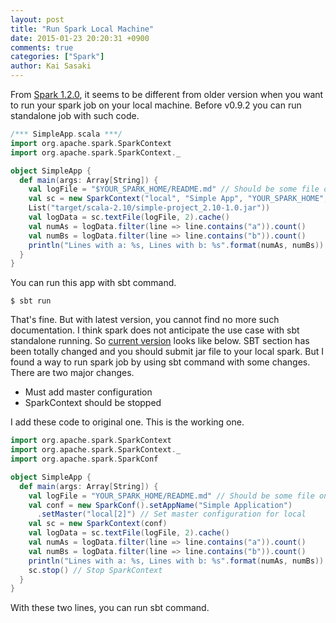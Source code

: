 ```yaml
---
layout: post
title: "Run Spark Local Machine"
date: 2015-01-23 20:20:31 +0900
comments: true
categories: ["Spark"]
author: Kai Sasaki
---
```


From [Spark 1.2.0](https://spark.apache.org/docs/latest/index.html), it seems to be different from older version
when you want to run your spark job on your local machine. Before v0.9.2 you can run standalone job with such code.

```scala
/*** SimpleApp.scala ***/
import org.apache.spark.SparkContext
import org.apache.spark.SparkContext._

object SimpleApp {
  def main(args: Array[String]) {
    val logFile = "$YOUR_SPARK_HOME/README.md" // Should be some file on your system
    val sc = new SparkContext("local", "Simple App", "YOUR_SPARK_HOME",
    List("target/scala-2.10/simple-project_2.10-1.0.jar"))
    val logData = sc.textFile(logFile, 2).cache()
    val numAs = logData.filter(line => line.contains("a")).count()
    val numBs = logData.filter(line => line.contains("b")).count()
    println("Lines with a: %s, Lines with b: %s".format(numAs, numBs))
  }
}
```

You can run this app with sbt command.

```
$ sbt run
```

That's fine. But with latest version, you cannot find no more such documentation. I think spark does not anticipate
the use case with sbt standalone running. So [current version](https://spark.apache.org/docs/latest/quick-start.html#self-contained-applications) looks like below.
SBT section has been totally changed and you should submit jar file to your local spark. But I found a way to run spark job
by using sbt command with some changes. There are two major changes.

* Must add master configuration
* SparkContext should be stopped

I add these code to original one. This is the working one.

```scala
import org.apache.spark.SparkContext
import org.apache.spark.SparkContext._
import org.apache.spark.SparkConf

object SimpleApp {
  def main(args: Array[String]) {
    val logFile = "YOUR_SPARK_HOME/README.md" // Should be some file on your system
    val conf = new SparkConf().setAppName("Simple Application")
      .setMaster("local[2]") // Set master configuration for local
    val sc = new SparkContext(conf)
    val logData = sc.textFile(logFile, 2).cache()
    val numAs = logData.filter(line => line.contains("a")).count()
    val numBs = logData.filter(line => line.contains("b")).count()
    println("Lines with a: %s, Lines with b: %s".format(numAs, numBs))
    sc.stop() // Stop SparkContext
  }
}
```

With these two lines, you can run sbt command.
